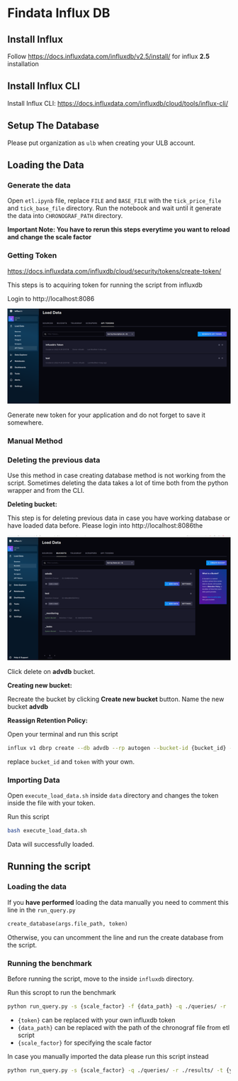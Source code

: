# Findata Influx DB

## Install Influx

Follow https://docs.influxdata.com/influxdb/v2.5/install/ for influx <b>2.5</b> installation

## Install Influx CLI
Install Influx CLI: https://docs.influxdata.com/influxdb/cloud/tools/influx-cli/

## Setup The Database
Please put organization as `ulb` when creating your ULB account.

## Loading the Data

### Generate the data

Open `etl.ipynb` file, replace `FILE` and `BASE_FILE` with the `tick_price_file` and `tick_base_file` directory. Run the notebook and wait until it generate the data into `CHRONOGRAF_PATH` directory.

<b>Important Note: You have to rerun this steps everytime you want to reload and change the scale factor</b>

### Getting Token
https://docs.influxdata.com/influxdb/cloud/security/tokens/create-token/

This steps is to acquiring token for running the script from influxdb

Login to http://localhost:8086

![Token](./image/token.png "Token")

Generate new token for your application and do not forget to save it somewhere.

### Manual Method

### Deleting the previous data

Use this method in case creating database method is not working from the script. Sometimes deleting the data takes a lot of time both from the python wrapper and from the CLI.


<b>Deleting bucket:</b>

This step is for deleting previous data in case you have working database or have loaded  data before. Please login into http://localhost:8086the

![Bucket](./image/buckets.png "Bucket")

Click delete on <b>advdb</b> bucket. 

<b>Creating new bucket:</b>

Recreate the bucket by clicking <b>Create new bucket</b> button. Name the new bucket <b>advdb</b>

<b> Reassign Retention Policy:</b>

Open your terminal and run this script
```sh
influx v1 dbrp create --db advdb --rp autogen --bucket-id {bucket_id} --org ulb --token {token} --default
```

replace `bucket_id` and `token` with your own.

### Importing Data
Open `execute_load_data.sh` inside `data` directory and changes the token inside the file with your token.

Run this script
```sh
bash execute_load_data.sh
```

Data will successfully loaded.

## Running the script

### Loading the data
If you <b>have performed</b> loading the data manually you need to comment this line in the `run_query.py`
```python
create_database(args.file_path, token)
```

Otherwise, you can uncomment the line and run the create database from the script.

### Running the benchmark

Before running the script, move to the inside `influxdb` directory.

Run this scropt to run the benchmark

```sh
python run_query.py -s {scale_factor} -f {data_path} -q ./queries/ -r ./results/ -t {your_token}
```

- `{token}` can be replaced with your own influxdb token
- `{data_path}` can be replaced with the path of the chronograf file from etl script
- `{scale_factor}` for specifying the scale factor

In case you manually imported the data please run this script instead

```sh
python run_query.py -s {scale_factor} -q ./queries/ -r ./results/ -t {your_token}
```
